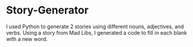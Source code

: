 # Story-Generator
I used Python to generate 2 stories using different nouns, adjectives, and verbs. Using a story from Mad Libs, I generated a code to fill in each blank with a new word. 
